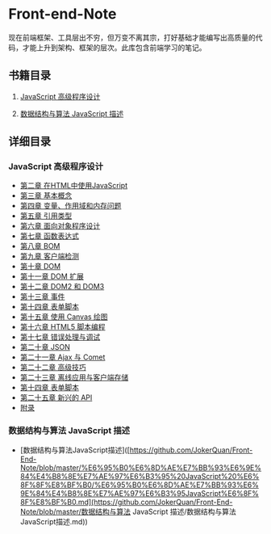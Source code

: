 # Front-end-Note

​		现在前端框架、工具层出不穷，但万变不离其宗，打好基础才能编写出高质量的代码，才能上升到架构、框架的层次。此库包含前端学习的笔记。

## 书籍目录

1. <a href="#professional_javascript">JavaScript 高级程序设计</a>

2. <a href="#data_stuct">数据结构与算法 JavaScript 描述</a>



## 详细目录

### <a name="professional_javascript">JavaScript 高级程序设计</a>

- [第二章 在HTML中使用JavaScript](https://github.com/JokerQuan/Front-End-Note/blob/master/JavaScript高级程序设计(第三版)/第二章%20在HTML中使用JavaScript.md)
- [第三章 基本概念](https://github.com/JokerQuan/Front-End-Note/blob/master/JavaScript高级程序设计(第三版)/第三章%20基本概念.md)
- [第四章 变量、作用域和内存问题](https://github.com/JokerQuan/Front-End-Note/blob/master/JavaScript高级程序设计(第三版)/第四章%20变量、作用域和内存问题.md)
- [第五章 引用类型](https://github.com/JokerQuan/Front-End-Note/blob/master/JavaScript高级程序设计(第三版)/第五章%20引用类型.md)
- [第六章 面向对象程序设计](https://github.com/JokerQuan/Front-End-Note/blob/master/JavaScript高级程序设计(第三版)/第六章%20面向对象程序设计.md)
- [第七章 函数表达式](https://github.com/JokerQuan/Front-End-Note/blob/master/JavaScript高级程序设计(第三版)/第七章%20函数表达式.md)
- [第八章 BOM](https://github.com/JokerQuan/Front-End-Note/blob/master/JavaScript高级程序设计(第三版)/第八章%20BOM.md)
- [第九章 客户端检测](https://github.com/JokerQuan/Front-End-Note/blob/master/JavaScript高级程序设计(第三版)/第九章%20客户端检测.md)
- [第十章 DOM](https://github.com/JokerQuan/Front-End-Note/blob/master/JavaScript高级程序设计(第三版)/第十章%20DOM.md)
- [第十一章 DOM 扩展](https://github.com/JokerQuan/Front-End-Note/blob/master/JavaScript高级程序设计(第三版)/第十一章%20DOM%20扩展.md)
- [第十二章 DOM2 和 DOM3](https://github.com/JokerQuan/Front-End-Note/blob/master/JavaScript高级程序设计(第三版)/第十二章%20DOM2%20和%20DOM3.md)
- [第十三章 事件](https://github.com/JokerQuan/Front-End-Note/blob/master/JavaScript高级程序设计(第三版)/第十三章%20事件.md)
- [第十四章 表单脚本](https://github.com/JokerQuan/Front-End-Note/blob/master/JavaScript高级程序设计(第三版)/第十四章%20表单脚本.md)
- [第十五章 使用 Canvas 绘图](https://github.com/JokerQuan/Front-End-Note/blob/master/JavaScript高级程序设计(第三版)/第十五章%20使用%20Canvas%20绘图.md)
- [第十六章 HTML5 脚本编程](https://github.com/JokerQuan/Front-End-Note/blob/master/JavaScript高级程序设计(第三版)/第十六章%20HTML5%20脚本编程.md)
- [第十七章 错误处理与调试](https://github.com/JokerQuan/Front-End-Note/blob/master/JavaScript高级程序设计(第三版)/第十七章%20错误处理与调试.md)
- [第二十章 JSON](https://github.com/JokerQuan/Front-End-Note/blob/master/JavaScript高级程序设计(第三版)/第二十章%20JSON.md)
- [第二十一章 Ajax 与 Comet](https://github.com/JokerQuan/Front-End-Note/blob/master/JavaScript高级程序设计(第三版)/第二十一章%20Ajax%20与%20Comet.md)
- [第二十二章 高级技巧](https://github.com/JokerQuan/Front-End-Note/blob/master/JavaScript高级程序设计(第三版)/第二十二章%20高级技巧.md)
- [第二十三章 离线应用与客户端存储](https://github.com/JokerQuan/Front-End-Note/blob/master/JavaScript高级程序设计(第三版)/第二十三章%20离线应用与客户端存储.md)
- [第十四章 表单脚本](https://github.com/JokerQuan/Front-End-Note/blob/master/JavaScript高级程序设计(第三版)/第十四章%20表单脚本.md)
- [第二十五章 新兴的 API](https://github.com/JokerQuan/Front-End-Note/blob/master/JavaScript高级程序设计(第三版)/第二十五章%20新兴的%20API.md)
- [附录](https://github.com/JokerQuan/Front-End-Note/blob/master/JavaScript高级程序设计(第三版)/附录.md)

### <a name="data_stuct">数据结构与算法 JavaScript 描述</a>

- [数据结构与算法JavaScript描述]([https://github.com/JokerQuan/Front-End-Note/blob/master/%E6%95%B0%E6%8D%AE%E7%BB%93%E6%9E%84%E4%B8%8E%E7%AE%97%E6%B3%95%20JavaScript%20%E6%8F%8F%E8%BF%B0/%E6%95%B0%E6%8D%AE%E7%BB%93%E6%9E%84%E4%B8%8E%E7%AE%97%E6%B3%95JavaScript%E6%8F%8F%E8%BF%B0.md](https://github.com/JokerQuan/Front-End-Note/blob/master/数据结构与算法 JavaScript 描述/数据结构与算法JavaScript描述.md))





















